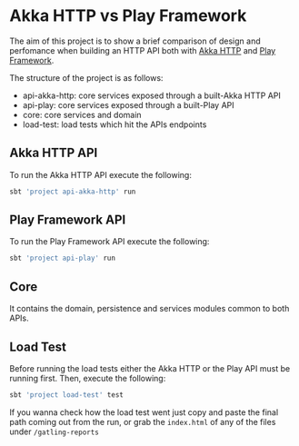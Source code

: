 # Akka HTTP vs Play Framework

The aim of this project is to show a brief comparison of design and perfomance when building an HTTP API both with [Akka HTTP] and [Play Framework].

The structure of the project is as follows:
- api-akka-http: core services exposed through a built-Akka HTTP API
- api-play: core services exposed through a built-Play API
- core: core services and domain
- load-test: load tests which hit the APIs endpoints

## Akka HTTP API
To run the Akka HTTP API execute the following:

```sh
sbt 'project api-akka-http' run
```

## Play Framework API
To run the Play Framework API execute the following:

```sh
sbt 'project api-play' run
```

## Core
It contains the domain, persistence and services modules common to both APIs. 


## Load Test
Before running the load tests either the Akka HTTP or the Play API must be running first. Then, execute the following:
```sh
sbt 'project load-test' test
```

If you wanna check how the load test went just copy and paste the final path coming out from the run, or grab the `index.html` of any of the files under `/gatling-reports`

[Akka HTTP]: <http://doc.akka.io/docs/akka/2.4.4/scala/http/>
[Play Framework]: <https://playframework.com/>
